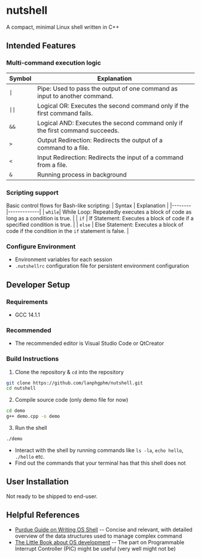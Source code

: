 # nutshell 
A compact, minimal Linux shell written in C++

## Intended Features
### Multi-command execution logic
| Symbol | Explanation |
|--------|-------------|
| `\|`    | Pipe: Used to pass the output of one command as input to another command. |
| `\|\|`   | Logical OR: Executes the second command only if the first command fails. |
| `&&`   | Logical AND: Executes the second command only if the first command succeeds. |
| `>`    | Output Redirection: Redirects the output of a command to a file. |
| `<`    | Input Redirection: Redirects the input of a command from a file. |
| `&`   | Running process in background |  
### Scripting support 
Basic control flows for Bash-like scripting: 
| Syntax | Explanation |
|--------|-------------|
| `while`| While Loop: Repeatedly executes a block of code as long as a condition is true. |
| `if`   | If Statement: Executes a block of code if a specified condition is true. |
| `else` | Else Statement: Executes a block of code if the condition in the `if` statement is false. |
### Configure Environment 
- Environment variables for each session
- `.nutshellrc` configuration file for persistent environment configuration

## Developer Setup 
### Requirements 
- GCC 14.1.1 

### Recommended 
- The recommended editor is Visual Studio Code or QtCreator 

### Build Instructions 
1. Clone the repository & `cd` into the repository 
```bash
git clone https://github.com/lanphgphm/nutshell.git
cd nutshell 
```
2. Compile source code (only demo file for now)
```bash
cd demo
g++ demo.cpp -o demo  
```
3. Run the shell 
```bash
./demo
```
- Interact with the shell by running commands like `ls -la`, `echo hello`, `./hello` etc. 
- Find out the commands that your terminal has that this shell does not 

## User Installation
Not ready to be shipped to end-user.

## Helpful References 
- [Purdue Guide on Writing OS Shell](https://www.cs.purdue.edu/homes/grr/SystemsProgrammingBook/Book/Chapter5-WritingYourOwnShell.pdf) -- Concise and relevant, with detailed overview of the data structures used to manage complex command 
- [The Little Book about OS development](https://littleosbook.github.io/book.pdf) -- The part on Programmable Interrupt Controller (PIC) might be useful (very well might not be)

